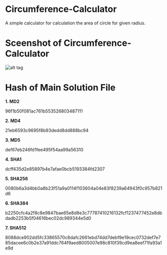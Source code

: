 # Circumference-Calculator
A simple calculator for calculation the area of circle for given radius.

# Sceenshot of Circumference-Calculator
![alt tag](https://docs.google.com/uc?export=download&id=0B3mwICT7qVWYNFNZY2xMSF9fdzQ)

# Hash of Main Solution File

<b>1. MD2</b>
<p>96f1b50f081ac761b553526803487111</p>
<b>2. MD4</b>
<p>21eb6593c9695f8b93dedd8dd888bc94</p>
<b>3. MD5</b>
<p>def67eb246fd1fee495f54aa99a56310</p>
<b>4. SHA1</b>
<p>dcff435d2e85897b4e7afae0bcb5193384fd2307</p>
<b>5. SHA256</b>
<p>0080b6a3d4bb0a8b23f51a9a0114f103604a04e83f8239a64943f0c957b821d6</p>
<b>6. SHA384</b>
<p>b2250cfc4a2f8c8e9847bae65e8d8e3c77787410216132fcf1237477452e8dbdadb2253b5f04616bec02dc989344e5d0</p>
<b>7. SHA512</b>
<p>8088dce902dd5fc33865570c8dafc2661ebd74dd7debf9e19cec0732def7e785dacee6c0b2e37a91ddc764f9aed8005007e98c810f39cd9ea8eef71fa93a1e9d</p>
